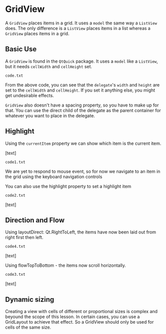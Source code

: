 # GridView

A `GridView` places items in a grid. It uses a `model` the same way a `ListView` does. The only difference is a `ListView` places items in a list whereas a `GridView` places items in a grid.

## Basic Use

A `GridView` is found in the `QtQuick` package. It uses a `model` like a `ListView`, but it needs `cellWidth` and `cellHeight` set.

`code.txt`

From the above code, you can see that the `delegate`'s `width` and `height` are set to the `cellWidth` and `cellHeight`. If you set it anything else, you might get undesirable effects.

`GridView` also doesn't have a spacing property, so you have to make up for that. You can use the direct child of the delegate as the parent container for whatever you want to place in the delegate.

## Highlight

Using the `currentItem` property we can show which item is the current item.

[text]

`code1.txt`

We are yet to respond to mouse event, so for now we navigate to an item in the grid using the keyboard navigation controls

You can also use the highlight property to set a highlight item

`code2.txt`

[text]

## Direction and Flow

Using layoutDirect: Qt.RightToLeft, the items have now been laid out from right first then left.

`code4.txt`

[text]

Using flowTopToBottom - the items now scroll horizontally.

`code3.txt`

[text]

## Dynamic sizing

Creating a view with cells of different or proportional sizes is complex and beyound the scope of this lesson. In certain cases, you can use a GridLayout to achieve that effect. So a GridView should only be used for cells of the same size.
